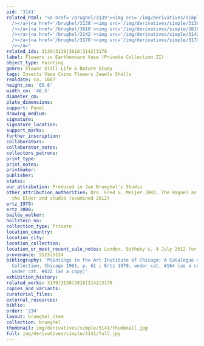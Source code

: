 ```yaml
---
pid: '3141'
related_html: "<a href='/brughel/3139'><img src='/img/derivatives/simple/3139/thumbnail.jpg'
  /></a>|<a href='/brughel/3138'><img src='/img/derivatives/simple/3138/thumbnail.jpg'
  /></a>|<a href='/brughel/3818'><img src='/img/derivatives/simple/3818/thumbnail.jpg'
  /></a>|<a href='/brughel/3142'><img src='/img/derivatives/simple/3142/thumbnail.jpg'
  /></a>|<a href='/brughel/3170'><img src='/img/derivatives/simple/3170/thumbnail.jpg'
  /></a>"
related_ids: 3139|3138|3818|3142|3170
label: Flowers in Earthenware Vase (Private Collection II)
object_type: Painting
genre: Flower Still-Life & Nature Study
tags: Insects Vase Coins Flowers Jewels Shells
realdate: ca. 1607
height_cm: '65.6'
width_cm: '46.5'
diameter_cm: 
plate_dimensions: 
support: Panel
drawing_medium: 
signature: 
signature_location: 
support_marks: 
further_inscription: 
collaborators: 
collaborator_notes: 
collectors_patrons: 
print_type: 
print_notes: 
printmaker: 
publisher: 
states: 
our_attribution: Produced in Jan Brueghel's Studio
other_attribution_authorities: Drs. Fred G. Meijer (RKD, The Hague) as Jan Brueghel
  the Elder and studio (examined 2012)
ertz_1979: 
ertz_2008: 
bailey_walker: 
hollstein_no: 
collection_type: Private
location_country: 
location_city: 
location_collection: 
location_or_most_recent_sale_notes: London, Sotheby's, 4 July 2012 for 241,250 GBP
provenance: 5123|5124
bibliography: 'Paintings in the Art Institute of Chicago: A Catalogue of the Picture
  Collection, Chicago 1961, p. 61 ; Ertz 1979, under cat. #164 (as a copy); Ertz 2008-10,
  under cat. #432 (as a copy)'
exhibition_history: 
related_works: 3139|3138|3818|3142|3170
copies_and_variants: 
curatorial_files: 
external_resources: 
biblio: 
order: '234'
layout: brueghel_item
collection: brueghel
thumbnail: img/derivatives/simple/3141/thumbnail.jpg
full: img/derivatives/simple/3141/full.jpg
---
```

